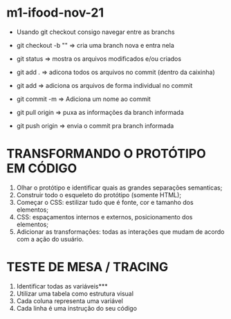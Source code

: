 # m1-ifood-nov-21

- Usando git checkout consigo navegar entre as branchs
- git checkout -b "<nome-da-branch>" => cria uma branch nova e entra nela

- git status => mostra os arquivos modificados e/ou criados
- git add . => adicona todos os arquivos no commit (dentro da caixinha)
- git add <nome-do-arquivo> => adiciona os arquivos de forma individual no commit 

- git commit -m => Adiciona um nome ao commit 
- git pull origin <nome-da-branch> => puxa as informações da branch informada
- git push origin <nome-da-branch> => envia o commit pra branch informada


# TRANSFORMANDO O PROTÓTIPO EM CÓDIGO

1. Olhar o protótipo e identificar quais as grandes separações semanticas;
2. Construir todo o esqueleto do protótipo (somente HTML);
3. Começar o CSS: estilizar tudo que é fonte, cor e tamanho dos elementos;
4. CSS: espaçamentos internos e externos, posicionamento dos elementos;
5. Adicionar as transformações: todas as interações que mudam de acordo com a ação do usuário.


# TESTE DE MESA / TRACING
1. Identificar todas as variáveis***
2. Utilizar uma tabela como estrutura visual 
3. Cada coluna representa uma variável
4. Cada linha é uma instrução do seu código